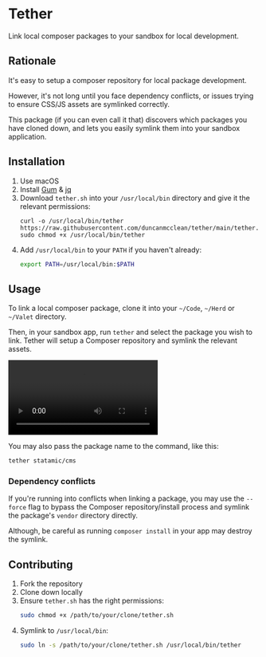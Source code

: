 # Tether

Link local composer packages to your sandbox for local development.

## Rationale

It's easy to setup a composer repository for local package development. 

However, it's not long until you face dependency conflicts, or issues trying to ensure CSS/JS assets are symlinked correctly.

This package (if you can even call it that) discovers which packages you have cloned down, and lets you easily symlink them into your sandbox application.

## Installation

1. Use macOS
2. Install [Gum](https://github.com/charmbracelet/gum) & [jq](https://github.com/jqlang/jq)
3. Download `tether.sh` into your `/usr/local/bin` directory and give it the relevant permissions:
    ```
    curl -o /usr/local/bin/tether https://raw.githubusercontent.com/duncanmcclean/tether/main/tether.sh
    sudo chmod +x /usr/local/bin/tether
    ```
4. Add `/usr/local/bin` to your `PATH` if you haven't already:
    ```bash
    export PATH=/usr/local/bin:$PATH
    ```

## Usage

To link a local composer package, clone it into your `~/Code`, `~/Herd` or `~/Valet` directory. 

Then, in your sandbox app, run `tether` and select the package you wish to link. Tether will setup a Composer repository and symlink the relevant assets.

<video src="demo.mp4" controls></video>

You may also pass the package name to the command, like this:

```sh
tether statamic/cms
```

### Dependency conflicts

If you're running into conflicts when linking a package, you may use the `--force` flag to bypass the Composer repository/install process and symlink the package's `vendor` directory directly. 

Although, be careful as running `composer install` in your app may destroy the symlink.

## Contributing

1. Fork the repository
2. Clone down locally
3. Ensure `tether.sh` has the right permissions:
    ```bash
    sudo chmod +x /path/to/your/clone/tether.sh
    ```
4. Symlink to `/usr/local/bin`:
    ```bash
    sudo ln -s /path/to/your/clone/tether.sh /usr/local/bin/tether
    ```